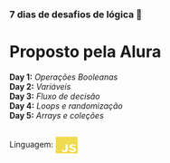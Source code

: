 ### 7 dias de desafios de lógica 🚀
# Proposto pela Alura

**Day 1:**
*Operações Booleanas* <br />
**Day 2:**
*Variáveis* <br />
**Day 3:**
*Fluxo de decisão* <br />
**Day 4:**
*Loops e randomização* <br />
**Day 5:**
*Arrays e coleções* <br />


##
Linguagem:
  <img align="center" alt="Thalita-Js" height="30" width="40" src="https://raw.githubusercontent.com/devicons/devicon/master/icons/javascript/javascript-plain.svg">
